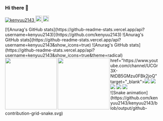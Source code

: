 ### Hi there 👋

<!--
**kenyuu2143/kenyuu2143** is a ✨ _special_ ✨ repository because its `README.md` (this file) appears on your GitHub profile.

Here are some ideas to get you started:

- 🔭 I’m currently working on ...
- 🌱 I’m currently learning ...
- 👯 I’m looking to collaborate on ...
- 🤔 I’m looking for help with ...
- 💬 Ask me about ...
- 📫 How to reach me: ...
- 😄 Pronouns: ...
- ⚡ Fun fact: ...
-->
<p align="left"> 
  <a href="https://github.com/kenyuu2143">
    <img src="https://komarev.com/ghpvc/?username=kenyuu2143" alt="kenyuu2143" />
  </a>
  <a href="https://twitter.com/home?lang=ja">
    <img height="20" src="https://img.shields.io/twitter/follow/kenyuu2143?label=Twitter&logo=twitter&style=flat" />
  </a>
  <a href="https://github.com/kenyuu2143">
    <img height="20" src="https://img.shields.io/github/followers/kenyuu2143?label=follow&logo=github&style=flat" />
  </a>
  <!--<a href="https://www.reddit.com/user/yutkat">
    <img height="20" src="https://img.shields.io/reddit/user-karma/combined/yutkat?label=Reddit&logo=reddit&style=flat" />
  </a>
  <a href="https://stackoverflow.com/users/5720201/yutkat">
    <img height="20" src="https://img.shields.io/stackexchange/stackoverflow/r/5720201?label=StackOverflow&logo=stack-overflow&style=flat" />
  </a>
  <a href="http://qiita.com/yutkat">
    <img height="20" src="https://qiita-badge.apiapi.app/s/yutkat/posts.svg" />
  </a>
  <//qiita.com/yutkat">
    <img height="20" src="https://qiita-badge.apiapi.app/s/yutkat/contributions.svg" />
  </a>-->
</p>
[![Anurag's GitHub stats](https://github-readme-stats.vercel.app/api?username=kenyuu2143)](https://github.com/kenyuu2143)
![Anurag's GitHub stats](https://github-readme-stats.vercel.app/api?username=kenyuu2143&show_icons=true)
![Anurag's GitHub stats](https://github-readme-stats.vercel.app/api?username=kenyuu2143&show_icons=true&theme=radical)

<a href="https://github.com/kenyuu2143">
  <img align="left" height="170px" src="https://github-readme-stats.vercel.app/api?username=kenyuu2143&count_private=true&show_icons=true&theme=dracula" />
</a>
<a href="https://github.com/kenyuu2143">
  <img align="left" height="170px" src="https://github-readme-stats.vercel.app/api/top-langs/?username=kenyuu2143&layout=compact&theme=dracula" />
</a>

<div> 
  href="https://www.youtube.com/channel/UCGr3X-NtDB5GMzu0FBk2joQ" target="_blank"><img src="https://img.shields.io/badge/YouTube-FF0000?style=for-the-badge&logo=youtube&logoColor=white" target="_blank"></a>
  <a href="https://www.instagram.com/rodorinrin/" target="_blank"><img src="https://img.shields.io/badge/-Instagram-%23E4405F?style=for-the-badge&logo=instagram&logoColor=white" target="_blank"></a>
 	<a href="https://www.twitch.tv/kenyuu2143" target="_blank"><img src="https://img.shields.io/badge/Twitch-9146FF?style=for-the-badge&logo=twitch&logoColor=white" target="_blank"></a>
  <a href = "mailto:kenyuunakama@gmail.com"><img src="https://img.shields.io/badge/-Gmail-%23333?style=for-the-badge&logo=gmail&logoColor=white" target="_blank"></a>
  <a href="https://www.linkedin.com/in/kenyuu-nakama-7ba084140/" target="_blank"><img src="https://img.shields.io/badge/-LinkedIn-%230077B5?style=for-the-badge&logo=linkedin&logoColor=white" target="_blank"></a> 
 
</div>
![Snake animation](https://github.com/kenyuu2143/kenyuu2143/blob/output/github-contribution-grid-snake.svg)

